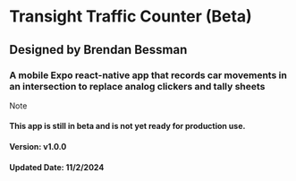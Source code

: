# Transight Traffic Counter (Beta)
## Designed by Brendan Bessman
### A mobile Expo react-native app that records car movements in an intersection to replace analog clickers and tally sheets
> [!NOTE] 
>#### This app is still in beta and is not yet ready for production use.

#### Version: v1.0.0
#### Updated Date: 11/2/2024

